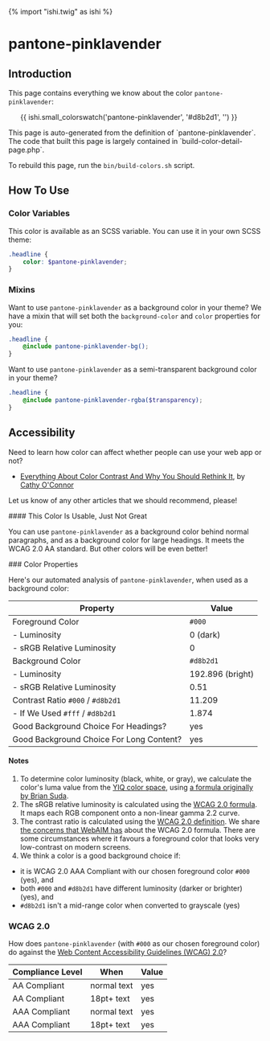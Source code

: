 {% import "ishi.twig" as ishi %}
# pantone-pinklavender

## Introduction

This page contains everything we know about the color `pantone-pinklavender`:

<div class="grid">
    <div class="cell">
        <div class="swatch">
            <ul>
                {{ ishi.small_colorswatch('pantone-pinklavender', '#d8b2d1', '') }}
            </ul>
        </div>
    </div>
</div>

<div class="callout attention" markdown="1">
This page is auto-generated from the definition of `pantone-pinklavender`. The code that built this page is largely contained in `build-color-detail-page.php`.

To rebuild this page, run the `bin/build-colors.sh` script.
</div>

## How To Use

### Color Variables

This color is available as an SCSS variable. You can use it in your own SCSS theme:

```scss
.headline {
    color: $pantone-pinklavender;
}
```

### Mixins

Want to use `pantone-pinklavender` as a background color in your theme? We have a mixin that will set both the `background-color` and `color` properties for you:

```scss
.headline {
    @include pantone-pinklavender-bg();
}
```

Want to use `pantone-pinklavender` as a semi-transparent background color in your theme?

```scss
.headline {
    @include pantone-pinklavender-rgba($transparency);
}
```

## Accessibility

Need to learn how color can affect whether people can use your web app or not?

* [Everything About Color Contrast And Why You Should Rethink It](https://www.smashingmagazine.com/2014/10/color-contrast-tips-and-tools-for-accessibility/), by [Cathy O'Connor](http://www.twitter.com/cagocon)

Let us know of any other articles that we should recommend, please!
<div class="callout warning" markdown="1">
#### This Color Is Usable, Just Not Great

You can use `pantone-pinklavender` as a background color behind normal paragraphs, and as a background color for large headings. It meets the WCAG 2.0 AA standard. But other colors will be even better!
</div>
### Color Properties

Here's our automated analysis of `pantone-pinklavender`, when used as a background color:

Property | Value
---------|------
Foreground Color | `#000`
- Luminosity | 0 (dark)
- sRGB Relative Luminosity | 0
Background Color | `#d8b2d1`
- Luminosity | 192.896 (bright)
- sRGB Relative Luminosity | 0.51
Contrast Ratio `#000` / `#d8b2d1` | 11.209
- If We Used `#fff` / `#d8b2d1` | 1.874
Good Background Choice For Headings? | yes
Good Background Choice For Long Content? | yes

#### Notes

1. To determine color luminosity (black, white, or gray), we calculate the color's luma value from the [YIQ color space](https://en.wikipedia.org/wiki/YIQ), using [a formula originally by Brian Suda](https://24ways.org/2010/calculating-color-contrast/).
1. The sRGB relative luminosity is calculated using the [WCAG 2.0 formula](https://www.w3.org/TR/WCAG20/#relativeluminancedef). It maps each RGB component onto a non-linear gamma 2.2 curve.
1. The contrast ratio is calculated using the [WCAG 2.0 definition](https://www.w3.org/TR/2008/REC-WCAG20-20081211/#contrast-ratiodef). We share [the concerns that WebAIM has](http://webaim.org/blog/wcag-2-1-feedback/) about the WCAG 2.0 formula. There are some circumstances where it favours a foreground color that looks very low-contrast on modern screens.
1. We think a color is a good background choice if:
  - it is WCAG 2.0 AAA Compliant with our chosen foreground color `#000` (yes), and
  - both `#000` and `#d8b2d1` have different luminosity (darker or brighter) (yes), and
  - `#d8b2d1` isn't a mid-range color when converted to grayscale (yes)

### WCAG 2.0

How does `pantone-pinklavender` (with `#000` as our chosen foreground color) do against the [Web Content Accessibility Guidelines (WCAG) 2.0](https://www.w3.org/TR/WCAG20/)?

Compliance Level | When | Value
-----------------|------|------
AA Compliant | normal text | yes
AA Compliant | 18pt+ text | yes
AAA Compliant | normal text | yes
AAA Compliant | 18pt+ text | yes